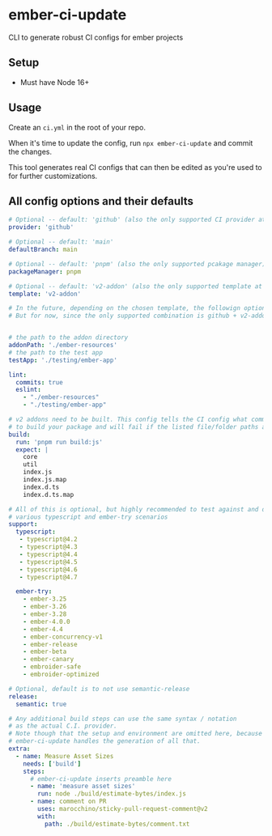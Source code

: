 # ember-ci-update

CLI to generate robust CI configs for ember projects

## Setup

- Must have Node 16+

## Usage

Create an `ci.yml` in the root of your repo.

When it's time to update the config, run `npx ember-ci-update` and commit the changes.

This tool generates real CI configs that can then be edited as you're used to for further customizations.

## All config options and their defaults

```yml
# Optional -- default: 'github' (also the only supported CI provider at the moment)
provider: 'github'

# Optional -- default: 'main'
defaultBranch: main

# Optional -- default: 'pnpm' (also the only supported pcakage manager)
packageManager: pnpm

# Optional -- default: 'v2-addon' (also the only supported template at the moment)
template: 'v2-addon'

# In the future, depending on the chosen template, the followign options may vary.
# But for now, since the only supported combination is github + v2-addon:


# the path to the addon directory
addonPath: './ember-resources'
# the path to the test app
testApp: './testing/ember-app'

lint:
  commits: true
  eslint:
    - "./ember-resources"
    - "./testing/ember-app"

# v2 addons need to be built. This config tells the CI config what command
# to build your package and will fail if the listed file/folder paths are not present
build:
  run: 'pnpm run build:js'
  expect: |
    core
    util
    index.js
    index.js.map
    index.d.ts
    index.d.ts.map

# All of this is optional, but highly recommended to test against and declare support for
# various typescript and ember-try scenarios
support:
  typescript:
   - typescript@4.2
   - typescript@4.3
   - typescript@4.4
   - typescript@4.5
   - typescript@4.6
   - typescript@4.7

  ember-try:
    - ember-3.25
    - ember-3.26
    - ember-3.28
    - ember-4.0.0
    - ember-4.4
    - ember-concurrency-v1
    - ember-release
    - ember-beta
    - ember-canary
    - embroider-safe
    - embroider-optimized

# Optional, default is to not use semantic-release
release:
  semantic: true

# Any additional build steps can use the same syntax / notation
# as the actual C.I. provider.
# Note though that the setup and environment are omitted here, because
# ember-ci-update handles the generation of all that.
extra:
  - name: Measure Asset Sizes
    needs: ['build']
    steps:
      # ember-ci-update inserts preamble here
      - name: 'measure asset sizes'
        run: node ./build/estimate-bytes/index.js
      - name: comment on PR
        uses: marocchino/sticky-pull-request-comment@v2
        with:
          path: ./build/estimate-bytes/comment.txt
```
